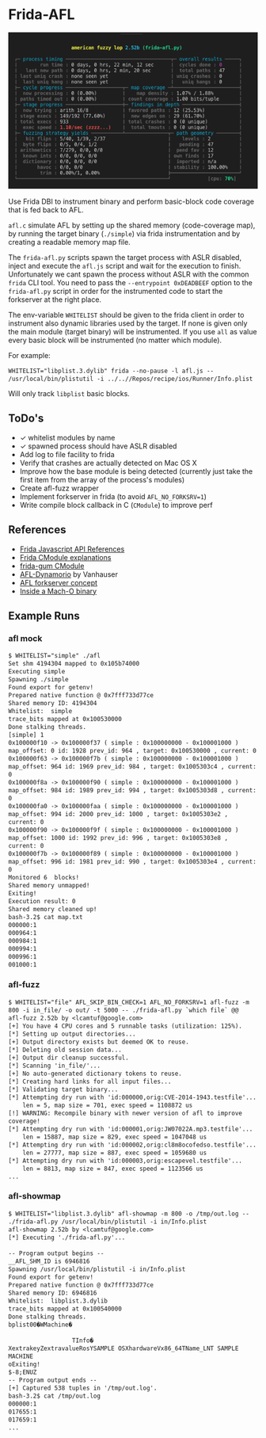 # Frida-AFL

![AFL Status Screen](afl.png "AFL Status Screen")

Use Frida DBI to instrument binary and perform basic-block code coverage that is fed back to AFL.

`afl.c` simulate AFL by setting up the shared memory (code-coverage map), by running the target binary (`./simple`) via frida instrumentation and by creating a readable memory map file.

The `frida-afl.py` scripts spawn the target process with ASLR disabled, inject and execute the `afl.js` script and wait for the execution to finish. Unfortunately we cant spawn the process without ASLR with the common `frida` CLI tool. You need to pass the `--entrypoint 0xDEADBEEF` option to the `frida-afl.py` script in order for the instrumented code to start the forkserver at the right place.

The env-variable `WHITELIST` should be given to the frida client in order to instrument also dynamic libraries used by the target. If none is given only the main module (target binary) will be instrumented. If you use `all` as value every basic block will be instrumented (no matter which module).

For example:
```
WHITELIST="libplist.3.dylib" frida --no-pause -l afl.js -- /usr/local/bin/plistutil -i ../..//Repos/recipe/ios/Runner/Info.plist
```
Will only track `libplist` basic blocks.

## ToDo's
* ✓ whitelist modules by name
* ✓ spawned process should have ASLR disabled 
* Add log to file facility to frida
* Verify that crashes are actually detected on Mac OS X
* Improve how the base module is being detected (currently just take the first item from the array of the process's modules)
* Create afl-fuzz wrapper
* Implement forkserver in frida (to avoid `AFL_NO_FORKSRV=1`)
* Write compile block callback in C (`CModule`) to improve perf

## References
* [Frida Javascript API References](https://www.frida.re/docs/javascript-api/)
* [Frida CModule explanations](https://www.frida.re/news/2019/09/18/frida-12-7-released/)
* [frida-gum CModule](https://github.com/frida/frida-gum/tree/master/bindings/gumjs/runtime/cmodule)
* [AFL-Dynamorio](https://github.com/vanhauser-thc/afl-dynamorio) by Vanhauser
* [AFL forkserver concept](https://lcamtuf.blogspot.com/2014/10/fuzzing-binaries-without-execve.html)
* [Inside a Mach-O binary](https://adrummond.net/posts/macho)

## Example Runs

### afl mock

```
$ WHITELIST="simple" ./afl
Set shm 4194304 mapped to 0x105b74000
Executing simple
Spawning ./simple 
Found export for getenv!
Prepared native function @ 0x7fff733d77ce
Shared memory ID: 4194304
Whitelist:  simple
trace_bits mapped at 0x100530000
Done stalking threads.
[simple] 1
0x100000f10 -> 0x100000f37 ( simple : 0x100000000 - 0x100001000 )
map_offset: 0 id: 1928 prev_id: 964 , target: 0x100530000 , current: 0
0x100000f63 -> 0x100000f7b ( simple : 0x100000000 - 0x100001000 )
map_offset: 964 id: 1969 prev_id: 984 , target: 0x1005303c4 , current: 0
0x100000f8a -> 0x100000f90 ( simple : 0x100000000 - 0x100001000 )
map_offset: 984 id: 1989 prev_id: 994 , target: 0x1005303d8 , current: 0
0x100000fa0 -> 0x100000faa ( simple : 0x100000000 - 0x100001000 )
map_offset: 994 id: 2000 prev_id: 1000 , target: 0x1005303e2 , current: 0
0x100000f90 -> 0x100000f9f ( simple : 0x100000000 - 0x100001000 )
map_offset: 1000 id: 1992 prev_id: 996 , target: 0x1005303e8 , current: 0
0x100000f7b -> 0x100000f89 ( simple : 0x100000000 - 0x100001000 )
map_offset: 996 id: 1981 prev_id: 990 , target: 0x1005303e4 , current: 0
Monitored 6  blocks!
Shared memory unmapped!
Exiting!
Execution result: 0
Shared memory cleaned up!
bash-3.2$ cat map.txt 
000000:1
000964:1
000984:1
000994:1
000996:1
001000:1
```

### afl-fuzz
```
$ WHITELIST="file" AFL_SKIP_BIN_CHECK=1 AFL_NO_FORKSRV=1 afl-fuzz -m 800 -i in_file/ -o out/ -t 5000 -- ./frida-afl.py `which file` @@
afl-fuzz 2.52b by <lcamtuf@google.com>
[+] You have 4 CPU cores and 5 runnable tasks (utilization: 125%).
[*] Setting up output directories...
[+] Output directory exists but deemed OK to reuse.
[*] Deleting old session data...
[+] Output dir cleanup successful.
[*] Scanning 'in_file/'...
[+] No auto-generated dictionary tokens to reuse.
[*] Creating hard links for all input files...
[*] Validating target binary...
[*] Attempting dry run with 'id:000000,orig:CVE-2014-1943.testfile'...
    len = 5, map size = 701, exec speed = 1108872 us
[!] WARNING: Recompile binary with newer version of afl to improve coverage!
[*] Attempting dry run with 'id:000001,orig:JW07022A.mp3.testfile'...
    len = 15887, map size = 829, exec speed = 1047048 us
[*] Attempting dry run with 'id:000002,orig:cl8m8ocofedso.testfile'...
    len = 27777, map size = 887, exec speed = 1059680 us
[*] Attempting dry run with 'id:000003,orig:escapevel.testfile'...
    len = 8813, map size = 847, exec speed = 1123566 us
...
```

### afl-showmap

```
$ WHITELIST="libplist.3.dylib" afl-showmap -m 800 -o /tmp/out.log -- ./frida-afl.py /usr/local/bin/plistutil -i in/Info.plist
afl-showmap 2.52b by <lcamtuf@google.com>
[*] Executing './frida-afl.py'...

-- Program output begins --
__AFL_SHM_ID is 6946816
Spawning /usr/local/bin/plistutil -i in/Info.plist 
Found export for getenv!
Prepared native function @ 0x7fff733d77ce
Shared memory ID: 6946816
Whitelist:  libplist.3.dylib
trace_bits mapped at 0x100540000
Done stalking threads.
bplist00�WMachine�

                  TInfo�
XextrakeyZextravalueRosYSAMPLE OSXhardwareVx86_64TName_LNT SAMPLE MACHINE
oExiting!                                                               $-8;ENUZ
-- Program output ends --
[+] Captured 538 tuples in '/tmp/out.log'.
bash-3.2$ cat /tmp/out.log 
000000:1
017655:1
017659:1
...
```